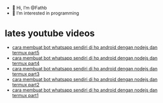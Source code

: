 - 👋 Hi, I’m @Fathb
- 👀 I’m interested in programming

# lates youtube videos
<!-- YOUTUBE:START -->
- [cara membuat bot whatsapp sendiri di hp android dengan nodejs dan termux part5](https://www.youtube.com/watch?v=jluCfbV6CwI)
- [cara membuat bot whatsapp sendiri di hp android dengan nodejs dan termux part4](https://www.youtube.com/watch?v=-zjzKldXNqM)
- [cara membuat bot whatsapp sendiri di hp android dengan nodejs dan termux part3](https://www.youtube.com/watch?v=htE35GTF5NA)
- [cara membuat bot whatsapp sendiri di hp android dengan nodejs dan termux part2](https://www.youtube.com/watch?v=F8tq0p3M2cU)
- [cara membuat bot whatsapp sendiri di hp android dengan nodejs dan termux part1](https://www.youtube.com/watch?v=W_B94gccLAo)
<!-- YOUTUBE:END -->

<!---
Fathb/Fathb is a ✨ special ✨ repository because its `README.md` (this file) appears on your GitHub profile.
You can click the Preview link to take a look at your changes.
--->
